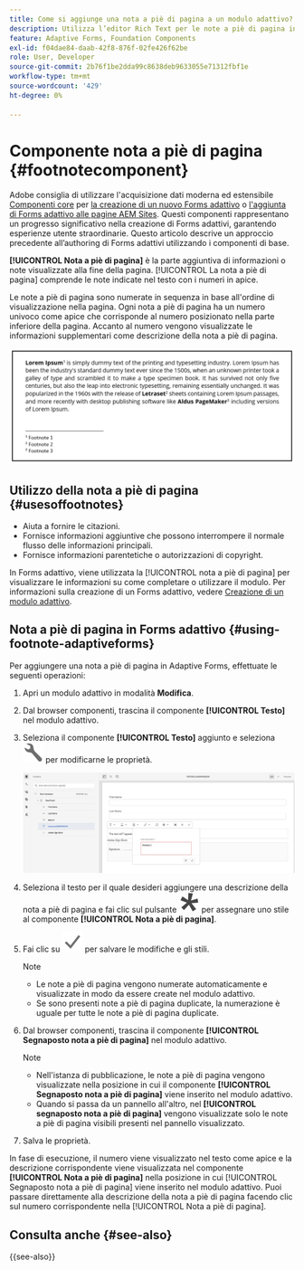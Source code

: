 ```yaml
---
title: Come si aggiunge una nota a piè di pagina a un modulo adattivo?
description: Utilizza l’editor Rich Text per le note a piè di pagina in un modulo adattivo.
feature: Adaptive Forms, Foundation Components
exl-id: f04dae84-daab-42f8-876f-02fe426f62be
role: User, Developer
source-git-commit: 2b76f1be2dda99c8638deb9633055e71312fbf1e
workflow-type: tm+mt
source-wordcount: '429'
ht-degree: 0%

---
```


# Componente nota a piè di pagina {#footnotecomponent}

<span class="preview"> Adobe consiglia di utilizzare l&#39;acquisizione dati moderna ed estensibile [Componenti core](https://experienceleague.adobe.com/docs/experience-manager-core-components/using/adaptive-forms/introduction.html?lang=it) per [la creazione di un nuovo Forms adattivo](/help/forms/creating-adaptive-form-core-components.md) o [l&#39;aggiunta di Forms adattivo alle pagine AEM Sites](/help/forms/create-or-add-an-adaptive-form-to-aem-sites-page.md). Questi componenti rappresentano un progresso significativo nella creazione di Forms adattivi, garantendo esperienze utente straordinarie. Questo articolo descrive un approccio precedente all’authoring di Forms adattivi utilizzando i componenti di base. </span>

**[!UICONTROL Nota a piè di pagina]** è la parte aggiuntiva di informazioni o note visualizzate alla fine della pagina. [!UICONTROL La nota a piè di pagina] comprende le note indicate nel testo con i numeri in apice.

Le note a piè di pagina sono numerate in sequenza in base all&#39;ordine di visualizzazione nella pagina. Ogni nota a piè di pagina ha un numero univoco come apice che corrisponde al numero posizionato nella parte inferiore della pagina. Accanto al numero vengono visualizzate le informazioni supplementari come descrizione della nota a piè di pagina.

![Descrizione nota](/help/forms/assets/footnote_description.png)


## Utilizzo della nota a piè di pagina {#usesoffootnotes}

* Aiuta a fornire le citazioni.
* Fornisce informazioni aggiuntive che possono interrompere il normale flusso delle informazioni principali.
* Fornisce informazioni parentetiche o autorizzazioni di copyright.

In Forms adattivo, viene utilizzata la [!UICONTROL nota a piè di pagina] per visualizzare le informazioni su come completare o utilizzare il modulo. Per informazioni sulla creazione di un Forms adattivo, vedere [Creazione di un modulo adattivo](https://experienceleague.adobe.com/docs/experience-manager-cloud-service/content/forms/create-an-adaptive-form/create-an-adaptive-form-on-forms-cs/creating-adaptive-form.html).

## Nota a piè di pagina in Forms adattivo {#using-footnote-adaptiveforms}

Per aggiungere una nota a piè di pagina in Adaptive Forms, effettuate le seguenti operazioni:
1. Apri un modulo adattivo in modalità **Modifica**.
1. Dal browser componenti, trascina il componente **[!UICONTROL Testo]** nel modulo adattivo.
1. Seleziona il componente **[!UICONTROL Testo]** aggiunto e seleziona ![cmppr](assets/configure-icon.svg) per modificarne le proprietà.

   ![Nota a piè di pagina in Forms adattivo](/help/forms/assets/footnote_rte.png)

1. Seleziona il testo per il quale desideri aggiungere una descrizione della nota a piè di pagina e fai clic sul pulsante ![stella](/help/forms/assets/asterisk.svg) per assegnare uno stile al componente **[!UICONTROL Nota a piè di pagina]**.

1. Fai clic su ![check](/help/forms/assets/save_icon.svg) per salvare le modifiche e gli stili.

   >[!NOTE]
   >
   >* Le note a piè di pagina vengono numerate automaticamente e visualizzate in modo da essere create nel modulo adattivo.
   >* Se sono presenti note a piè di pagina duplicate, la numerazione è uguale per tutte le note a piè di pagina duplicate.

1. Dal browser componenti, trascina il componente **[!UICONTROL Segnaposto nota a piè di pagina]** nel modulo adattivo.
   >[!NOTE]
   >
   >* Nell&#39;istanza di pubblicazione, le note a piè di pagina vengono visualizzate nella posizione in cui il componente **[!UICONTROL Segnaposto nota a piè di pagina]** viene inserito nel modulo adattivo.
   >* Quando si passa da un pannello all&#39;altro, nel **[!UICONTROL segnaposto nota a piè di pagina]** vengono visualizzate solo le note a piè di pagina visibili presenti nel pannello visualizzato.

1. Salva le proprietà.

In fase di esecuzione, il numero viene visualizzato nel testo come apice e la descrizione corrispondente viene visualizzata nel componente **[!UICONTROL Nota a piè di pagina]** nella posizione in cui [!UICONTROL Segnaposto nota a piè di pagina] viene inserito nel modulo adattivo. Puoi passare direttamente alla descrizione della nota a piè di pagina facendo clic sul numero corrispondente nella [!UICONTROL Nota a piè di pagina].


## Consulta anche {#see-also}

{{see-also}}